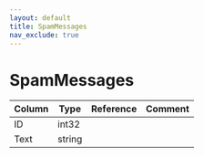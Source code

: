 ```yaml
---
layout: default
title: SpamMessages
nav_exclude: true
---
```

# SpamMessages

| Column | Type | Reference | Comment |
|--------|------|-----------|---------|
|ID|int32|||
|Text|string|||
